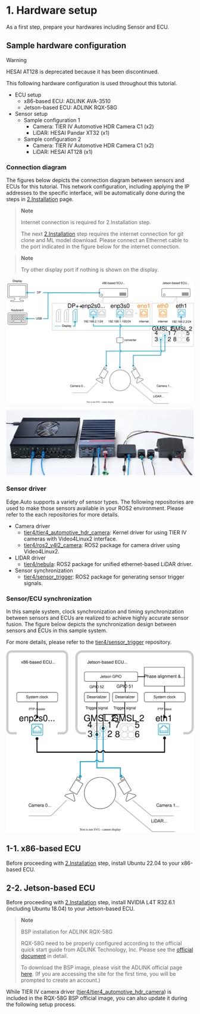 # 1. Hardware setup

As a first step, prepare your hardwares including Sensor and ECU.

## Sample hardware configuration

> [!WARNING]
>
> HESAI AT128 is deprecated because it has been discontinued.

This following hardware configuration is used throughout this tutorial.

- ECU setup
  - x86-based ECU: ADLINK AVA-3510
  - Jetson-based ECU: ADLINK RQX-58G
- Sensor setup
  - Sample configuration 1
    - Camera: TIER IV Automotive HDR Camera C1 (x2)
    - LiDAR: HESAI Pandar XT32 (x1)
  - Sample configuration 2
    - Camera: TIER IV Automotive HDR Camera C1 (x2)
    - LiDAR: HESAI AT128 (x1)

### Connection diagram

The figures below depicts the connection diagram between sensors and ECUs for this tutorial.
This network configuration, including applying the IP addresses to the specific interface, will be automatically done during the steps in [2.Installation](./02_installation.md) page.

> **Note**
>
> Internet connection is required for 2.Installation step.
>
> The next [2.Installation](./02_installation.md) step requires the internet connection for git clone and ML model download.
> Please connect an Ethernet cable to the port indicated in the figure below for the internet connection.

> **Note**
>
> Try other display port if nothing is shown on the display.

![connection diagram of sample system](figures/connection.drawio.svg "connection diagram of sample system")

![hardware setup of sample system](figures/hardware_setup.png "hardware setup of sample system")

### Sensor driver

Edge.Auto supports a variety of sensor types. The following repositories are used to make those sensors available in your ROS2 environment.
Please refer to the each repositories for more details.

- Camera driver
  - [tier4/tier4_automotive_hdr_camera](https://github.com/tier4/tier4_automotive_hdr_camera): Kernel driver for using TIER IV cameras with Video4Linux2 interface.
  - [tier4/ros2_v4l2_camera](https://github.com/tier4/ros2_v4l2_camera): ROS2 package for camera driver using Video4Linux2.
- LIDAR driver
  - [tier4/nebula](https://github.com/tier4/nebula): ROS2 package for unified ethernet-based LiDAR driver.
- Sensor synchronization
  - [tier4/sensor_trigger](https://github.com/tier4/sensor_trigger): ROS2 package for generating sensor trigger signals.

### Sensor/ECU synchronization

In this sample system, clock synchronization and timing synchronization between sensors and ECUs are realized to achieve highly accurate sensor fusion.
The figure below depicts the synchronization design between sensors and ECUs in this sample system.

For more details, please refer to the [tier4/sensor_trigger](https://github.com/tier4/sensor_trigger) repository.

![synchronization design of sample system](figures/synchronization.drawio.svg "synchronization design of sample system")

## 1-1. x86-based ECU

Before proceeding with [2.Installation](./02_installation.md) step, install Ubuntu 22.04 to your x86-based ECU.

## 2-2. Jetson-based ECU

Before proceeding with [2.Installation](./02_installation.md) step, install NVIDIA L4T R32.6.1 (including Ubuntu 18.04) to your Jetson-based ECU.

> **Note**
>
> BSP installation for ADLINK RQX-58G
>
> RQX-58G need to be properly configured according to the official quick start guide from ADLINK Technology, Inc.
> Please see the [official document](https://adlink-ros.github.io/roscube-doc/roscube-x/flash_image/index.html) in detail.
>
> To download the BSP image, please visit the ADLINK official page [here](https://www.adlinktech.com/Products/DownloadSoftware.aspx?lang=en&pdNo=1783&MainCategory=ROS2-Solution.aspx&kind=BS). (If you are accessing the site for the first time, you will be prompted to create an account.)

While TIER IV camera driver ([tier4/tier4_automotive_hdr_camera](https://github.com/tier4/tier4_automotive_hdr_camera)) is included in the RQX-58G BSP official image, you can also update it during the following setup process.
